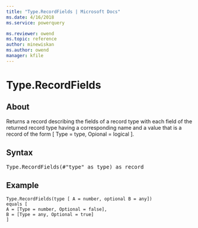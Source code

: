 ```yaml
---
title: "Type.RecordFields | Microsoft Docs"
ms.date: 4/16/2018
ms.service: powerquery

ms.reviewer: owend
ms.topic: reference
author: minewiskan
ms.author: owend
manager: kfile
---
```

# Type.RecordFields

  
## About  
Returns a record describing the fields of a record type with each field of the returned record type having a corresponding name and a value that is a record of the form [ Type = type, Opional = logical ].  
  
## Syntax

<pre>
Type.RecordFields(#"type" as type) as record  
</pre> 
  
## Example  
  
```powerquery-m
Type.RecordFields(type [ A = number, optional B = any])  
equals [  
A = [Type = number, Optional = false],  
B = [Type = any, Optional = true]  
]  
```  
